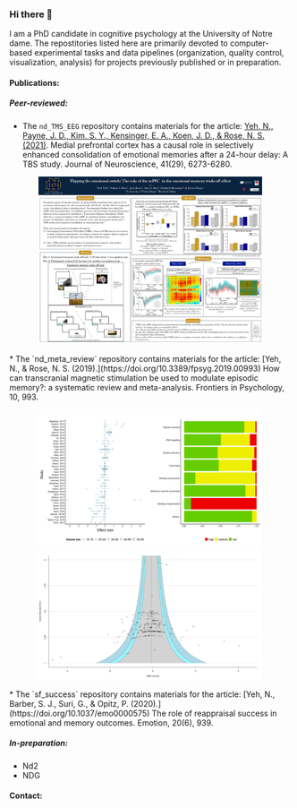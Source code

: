 ### Hi there 👋
I am a PhD candidate in cognitive psychology at the University of Notre dame. 
The repostitories listed here are primarily devoted to computer-based experimental tasks and data pipelines (organization, quality control, visualization, analysis) for projects previously published or in preparation. 
#### Publications:
##### Peer-reviewed:
* The `nd_TMS_EEG` repository contains materials for the article: [Yeh, N., Payne, J. D., Kim, S. Y., Kensinger, E. A., Koen, J. D., & Rose, N. S. (2021)](https://www.jneurosci.org/content/41/29/6273). Medial prefrontal cortex has a causal role in selectively enhanced consolidation of emotional memories after a 24-hour delay: A TBS study. Journal of Neuroscience, 41(29), 6273-6280.
<p align="center">
  <img src="https://github.com/nickwyeh/nd_tms_eeg/blob/main/figures/SFN_2019_Poster.png" width="400">
</p>
* The `nd_meta_review` repository contains materials for the article: [Yeh, N., & Rose, N. S. (2019).](https://doi.org/10.3389/fpsyg.2019.00993) How can transcranial magnetic stimulation be used to modulate episodic memory?: a systematic review and meta-analysis. Frontiers in Psychology, 10, 993.
<p align="center">
  <img src="https://github.com/nickwyeh/nd_meta_review/blob/main/esplot_biasplot.png" width="400"> <img src="https://github.com/nickwyeh/nd_meta_review/blob/main/fun_plot.png" width="400">
</p>
* The `sf_success` repository contains materials for the article: [Yeh, N., Barber, S. J., Suri, G., & Opitz, P. (2020).](https://doi.org/10.1037/emo0000575)
 The role of reappraisal success in emotional and memory outcomes. Emotion, 20(6), 939.

##### In-preparation:
* Nd2
* NDG


#### Contact:


<!--
**nickwyeh/nickwyeh** is a ✨ _special_ ✨ repository because its `README.md` (this file) appears on your GitHub profile.

